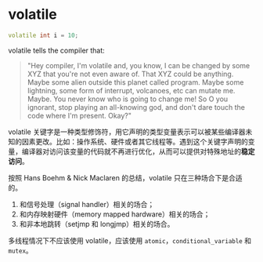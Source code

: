 ﻿# volatile

```cpp
volatile int i = 10;
```

volatile tells the compiler that:

> "Hey compiler, I'm volatile and, you know, I can be changed by some XYZ that you're not even aware of. That XYZ could be anything. Maybe some alien outside this planet called program. Maybe some lightning, some form of interrupt, volcanoes, etc can mutate me. Maybe. You never know who is going to change me! So O you ignorant, stop playing an all-knowing god, and don't dare touch the code where I'm present. Okay?"

volatile 关键字是一种类型修饰符，用它声明的类型变量表示可以被某些编译器未知的因素更改。比如：操作系统、硬件或者其它线程等。遇到这个关键字声明的变量，编译器对访问该变量的代码就不再进行优化，从而可以提供对特殊地址的**稳定访问**。

按照 Hans Boehm & Nick Maclaren 的总结，volatile 只在三种场合下是合适的。

1. 和信号处理（signal handler）相关的场合；
2. 和内存映射硬件（memory mapped hardware）相关的场合；
3. 和非本地跳转（setjmp 和 longjmp）相关的场合。

多线程情况下不应该使用 volatile，应该使用 `atomic`，`conditional_variable` 和 `mutex`。
